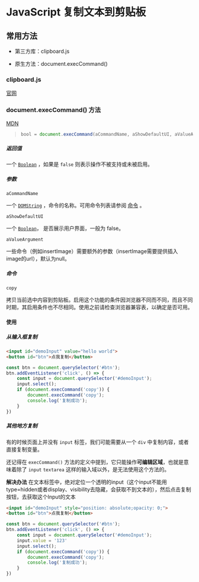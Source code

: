# JavaScript 复制文本到剪贴板

## 常用方法

- 第三方库：clipboard.js

- 原生方法：document.execCommand()

  

### clipboard.js

[官网](https://clipboardjs.com/)



### document.execCommand() 方法

[MDN](https://developer.mozilla.org/zh-CN/docs/Web/API/Document/execCommand#%E5%91%BD%E4%BB%A4)

> ```javascript
> bool = document.execCommand(aCommandName, aShowDefaultUI, aValueArgument)
> ```

##### 返回值

一个 [`Boolean`](https://developer.mozilla.org/zh-CN/docs/Web/JavaScript/Reference/Boolean) ，如果是 `false` 则表示操作不被支持或未被启用。

##### 参数

```
aCommandName
```

一个 [`DOMString`](https://developer.mozilla.org/zh-CN/docs/Web/API/DOMString) ，命令的名称。可用命令列表请参阅 [命令](https://developer.mozilla.org/zh-CN/docs/Web/API/Document/execCommand#命令) 。

```
aShowDefaultUI
```

一个 [`Boolean`](https://developer.mozilla.org/zh-CN/docs/Web/JavaScript/Reference/Boolean)， 是否展示用户界面，一般为 false。

```
aValueArgument
```

一些命令（例如insertImage）需要额外的参数（insertImage需要提供插入image的url），默认为null。

##### 命令

```
copy
```

拷贝当前选中内容到剪贴板。启用这个功能的条件因浏览器不同而不同，而且不同时期，其启用条件也不尽相同。使用之前请检查浏览器兼容表，以确定是否可用。

#### 使用

##### 从输入框复制

```html
<input id="demoInput" value="hello world">
<button id="btn">点我复制</button>
```

```javascript
const btn = document.querySelector('#btn');
btn.addEventListener('click', () => {
	const input = document.querySelector('#demoInput');
	input.select();
	if (document.execCommand('copy')) {
		document.execCommand('copy');
		console.log('复制成功');
	}
})
```

##### 其他地方复制

有的时候页面上并没有 `input` 标签，我们可能需要从一个 `div` 中复制内容，或者直接复制变量。

还记得在 `execCommand()` 方法的定义中提到，它只能操作**可编辑区域**，也就是意味着除了 `input` `textarea` 这样的输入域以外，是无法使用这个方法的。

**解决办法** 在文本标签中，绝对定位一个透明的input（这个input不能用type=hidden或者display、visibility去隐藏，会获取不到文本的），然后点击复制按钮，去获取这个Input的文本

```html
<input id="demoInput" style="position: absolute;opacity: 0;">
<button id="btn">点我复制</button>
```

```javascript
const btn = document.querySelector('#btn');
btn.addEventListener('click', () => {
	const input = document.querySelector('#demoInput');
    input.value = '123'
	input.select();
	if (document.execCommand('copy')) {
		document.execCommand('copy');
		console.log('复制成功');
	}
})
```


